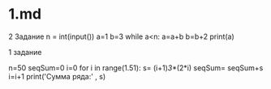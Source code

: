 # 1.md
2 Задание
n = int(input())
a=1
b=3
while a<n:
    a=a+b 
    b=b+2
    print(a)
    
1 задание

n=50
seqSum=0
i=0
for i in range(1.51):
    s= (i+1)*3**(2*i)
    seqSum= seqSum+s
    i=i+1
    print('Сумма ряда:' , s)
